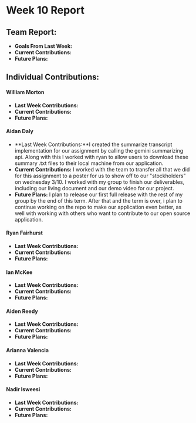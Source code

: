# Week 10 Report

## Team Report:
- **Goals From Last Week:** 
- **Current Contributions:** 
- **Future Plans:** 

## Individual Contributions:
#### William Morton
- **Last Week Contributions:** 
- **Current Contributions:** 
- **Future Plans:**

#### Aidan Daly
- **Last Week Contributions:**I created the summarize transcript implementation for our assignment by calling the gemini summarizing api. Along with this I worked with ryan to allow users to download these summary .txt files to their local machine from our application. 
- **Current Contributions:** I worked with the team to transfer all that we did for this assignment to a poster for us to show off to our "stockholders" on wednesday 3/10. I worked with my group to finish our deliverables, including our living document and our demo video for our project. 
- **Future Plans:** I plan to release our first full release with the rest of my group by the end of this term. After that and the term is over, i plan to continue working on the repo to make our application even better, as well with working with others who want to contribute to our open source application. 

#### Ryan Fairhurst
- **Last Week Contributions:** 
- **Current Contributions:** 
- **Future Plans:**

#### Ian McKee
- **Last Week Contributions:** 
- **Current Contributions:** 
- **Future Plans:** 

#### Aiden Reedy
- **Last Week Contributions:** 
- **Current Contributions:** 
- **Future Plans:** 

#### Arianna Valencia
- **Last Week Contributions:** 
- **Current Contributions:** 
- **Future Plans:** 

#### Nadir Isweesi
- **Last Week Contributions:** 
- **Current Contributions:**
- **Future Plans:** 

